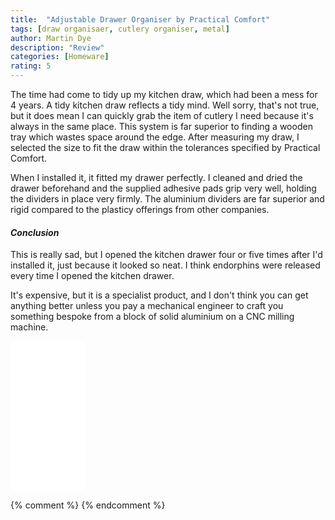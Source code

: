```yaml
---
title:  "Adjustable Drawer Organiser by Practical Comfort"
tags: [draw organisaer, cutlery organiser, metal]
author: Martin Dye
description: "Review"
categories: [Homeware]
rating: 5
---
```


The time had come to tidy up my kitchen draw, which had been a mess for 4 years. A tidy kitchen draw reflects a tidy mind.
Well sorry, that's not true, but it does mean I can quickly grab the item of cutlery I need because it's always in the same
place. This system is far superior to finding a wooden tray which wastes space around the edge. After measuring my draw, I
selected the size to fit the draw within the tolerances specified by Practical Comfort.

When I installed it, it fitted my drawer perfectly. I cleaned and dried the drawer beforehand and the supplied
adhesive pads grip very well, holding the dividers in place very firmly. The aluminium dividers are far superior
and rigid compared to the plasticy offerings from other companies.

<h4><em>Conclusion</em></h4>

This is really sad, but I opened the kitchen drawer four or five times after I'd installed it, just because it looked so
neat. I think endorphins were released every time I opened the kitchen drawer.

It's expensive, but it is a specialist product, and I don't think you can get anything better unless you pay a
mechanical engineer to craft you something bespoke from a block of solid aluminium on a CNC milling machine.

<iframe style="width:120px;height:240px;" marginwidth="0" marginheight="0" scrolling="no" frameborder="0" src="//ws-eu.amazon-adsystem.com/widgets/q?ServiceVersion=20070822&OneJS=1&Operation=GetAdHtml&MarketPlace=GB&source=ac&ref=tf_til&ad_type=product_link&tracking_id=martindye21-21&marketplace=amazon&region=GB&placement=B01GN44WR8&asins=B01GN44WR8&linkId=03b2613aa4ca85516ff91669e726819c&show_border=true&link_opens_in_new_window=false&price_color=333333&title_color=0066c0&bg_color=f2f2f2">
</iframe>
	
{% comment %}
{% endcomment %}